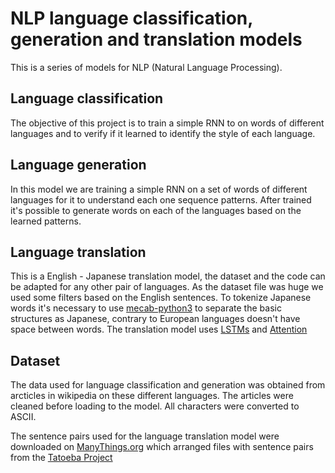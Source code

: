 # NLP language classification, generation and translation models
This is a series of models for NLP (Natural Language Processing).

## Language classification
The objective of this project is to train a simple RNN to on words of different languages and to verify if it learned to identify the style of each language.

## Language generation
In this model we are training a simple RNN on a set of words of different languages for it to understand each one sequence patterns. After trained it's possible to generate words on each of the languages based on the learned patterns.

## Language translation
This is a English - Japanese translation model, the dataset and the code can be adapted for any other pair of languages. As the dataset file was huge we used some filters based on the English sentences. 
To tokenize Japanese words it's necessary to use [mecab-python3](https://pypi.org/project/mecab-python3/) to separate the basic structures as Japanese, contrary to European languages doesn't have space between words.
The translation model uses [LSTMs](https://colah.github.io/posts/2015-08-Understanding-LSTMs/) and [Attention](https://distill.pub/2016/augmented-rnns/)


## Dataset
The data used for language classification and generation was obtained from arcticles in wikipedia on these different languages. 
The articles were cleaned before loading to the model.
All characters were converted to ASCII.

The sentence pairs used for the language translation model were downloaded on [ManyThings.org](https://www.manythings.org/anki/) which arranged files with sentence pairs from the [Tatoeba Project](https://tatoeba.org/eng) 


